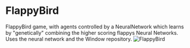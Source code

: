 # FlappyBird
FlappyBird game, with agents controlled by a NeuralNetwork which learns by "genetically" combining the higher scoring flappys Neural Networks.
Uses the neural network and the Window repository.
![FlappyBird](https://user-images.githubusercontent.com/86021222/127756918-1028ba10-27ed-420d-bb6e-7cab1915740a.png)

